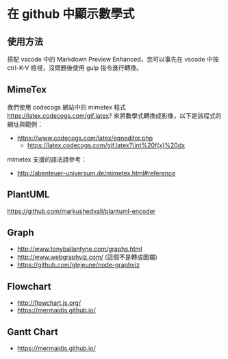 
# 在 github 中顯示數學式

## 使用方法

搭配 vscode 中的 Markdown Preview Enhanced，您可以事先在 vscode 中按 ctrl-K-V 檢視，沒問題後使用 gulp 指令進行轉換。

## MimeTex

我們使用 codecogs 網站中的 mimetex 程式
https://latex.codecogs.com/gif.latex? 來將數學式轉換成影像，以下是該程式的網址與範例：

* https://www.codecogs.com/latex/eqneditor.php
  * https://latex.codecogs.com/gif.latex?\int%20f(x)%20dx

mimetex 支援的語法請參考：

* http://abenteuer-universum.de/mimetex.html#reference

## PlantUML

https://github.com/markushedvall/plantuml-encoder

## Graph

* http://www.tonyballantyne.com/graphs.html
* http://www.webgraphviz.com/ (這個不是轉成圖檔)
* https://github.com/glejeune/node-graphviz

## Flowchart

* http://flowchart.js.org/
* https://mermaidjs.github.io/

## Gantt Chart

* https://mermaidjs.github.io/